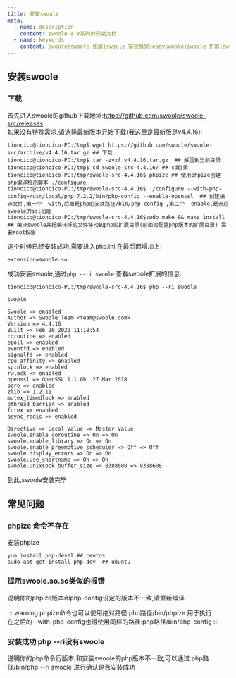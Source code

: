 ```yaml
---
title: 安装swoole
meta:
  - name: description
    content: swoole 4.x系列的安装文档
  - name: keywords
    content: swoole|swoole 拓展|swoole 安装框架|easyswoole|swoole 扩展|swoole框架|安装 swoole
---
```


## 安装swoole
### 下载
首先进入swoole的github下载地址:https://github.com/swoole/swoole-src/releases  
如果没有特殊需求,请选择最新版本开始下载(我这里是最新版是v4.4.16):   
```
tioncico@tioncico-PC:/tmp$ wget https://github.com/swoole/swoole-src/archive/v4.4.16.tar.gz ## 下载
tioncico@tioncico-PC:/tmp$ tar -zvxf v4.4.16.tar.gz  ## 解压到当前目录
tioncico@tioncico-PC:/tmp$ cd swoole-src-4.4.16/ ## cd目录
tioncico@tioncico-PC:/tmp/swoole-src-4.4.16$ phpize ## 使用phpize创建php编译检测脚本 ./configure
tioncico@tioncico-PC:/tmp/swoole-src-4.4.16$ ./configure --with-php-config=/usr/local/php-7.2.2/bin/php-config --enable-openssl  ## 创建编译文件,第一个--with,后面是php的安装路径/bin/php-config ,第二个--enable,是开启swoole的ssl功能
tioncico@tioncico-PC:/tmp/swoole-src-4.4.16$sudo make && make install  ## 编译swoole并把编译好的文件移动到php的扩展目录(前面的配置php版本的扩展目录) 需要root权限
```

这个时候已经安装成功,需要进入php.ini,在最后面增加上:
```
extension=swoole.so
```

成功安装swoole,通过`php --ri swoole` 查看swoole扩展的信息:

```
tioncico@tioncico-PC:/tmp/swoole-src-4.4.16$ php --ri swoole

swoole

Swoole => enabled
Author => Swoole Team <team@swoole.com>
Version => 4.4.16
Built => Feb 20 2020 11:18:54
coroutine => enabled
epoll => enabled
eventfd => enabled
signalfd => enabled
cpu_affinity => enabled
spinlock => enabled
rwlock => enabled
openssl => OpenSSL 1.1.0h  27 Mar 2018
pcre => enabled
zlib => 1.2.11
mutex_timedlock => enabled
pthread_barrier => enabled
futex => enabled
async_redis => enabled

Directive => Local Value => Master Value
swoole.enable_coroutine => On => On
swoole.enable_library => On => On
swoole.enable_preemptive_scheduler => Off => Off
swoole.display_errors => On => On
swoole.use_shortname => On => On
swoole.unixsock_buffer_size => 8388608 => 8388608

```

到此,swoole安装完毕

## 常见问题
### phpize 命令不存在
安装phpize 
```
yum install php-devel ## centos
sudo apt-get install php-dev  ## ubuntu
```

### 提示swoole.so.so类似的报错
说明你的phpize版本和php-config设定的版本不一致,请重新编译

::: warning
phpize命令也可以使用绝对路径:php路径/bin/phpize 用于执行  
在之后的--with-php-config也得使用同样的路径:php路径/bin/php-config
:::

### 安装成功 php --ri没有swoole
说明你的php命令行版本,和安装swoole的php版本不一致,可以通过:php路径/bin/php --ri swoole 进行确认是否安装成功